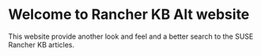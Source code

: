# Welcome to Rancher KB Alt website

This website provide another look and feel and a better search to the SUSE Rancher KB articles.
